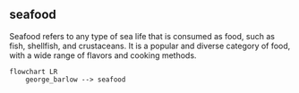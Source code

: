 ## seafood
Seafood refers to any type of sea life that is consumed as food, such as fish, shellfish, and crustaceans. It is a popular and diverse category of food, with a wide range of flavors and cooking methods.


```mermaid
flowchart LR
    george_barlow --> seafood

```
